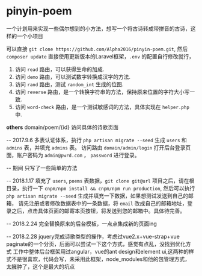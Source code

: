 # pinyin-poem
一个计划用来实现一些偶尔想到的小方法，想写一个将古诗转成带拼音的古诗，这样的一个小项目

可以直接 `git clone https://github.com/Alpha2016/pinyin-poem.git`, 然后 `composer update` 直接使用更新版本的Laravel框架，`.env` 的配置自行修改就行，
1. 访问 `read` 路由，可以获得生命的加成.
2. 访问 `demo` 路由，可以测试数字转换成汉字的方法.
3. 访问 `rand` 路由，测试 `random_int` 生成的位图.
4. 访问 `reverse` 路由，是一个转换字符串的方法，保持原来位置的字符大小写一致.
5. 访问 `word-check` 路由，是一个测试敏感词的方法，具体实现在 `helper.php` 中.

**others**
domain/poem/{id}   访问具体的诗歌页面

-- 2017.9.6
多表认证体系，执行 `php artisan migrate --seed` 生成  `users` 和 `admins` 表，并填充 `admins` 表。
访问路由 `domain/admin/login` 打开后台登录页面，账户密码为 `admin@pwrd.com` ， `password` 进行登录。

-- 期间
只写了一些简单的方法

-- 2018.1.17
填充了 `users`, `poems` 表数据，`git clone git@url` 项目之后，请在根目录，执行一下 `cnpm/npm install && cnpm/npm run production`,
 然后可以执行 `php artisan migrate --seed` 生成并填充一下数据，如果想测试发送到自己的邮箱，
 请先注册或者修改数据表中的一条数据，将 `email` 改成自己的邮箱地址，登录之后，点击具体页面的邮寄本页按钮，将发送到您的邮箱中。具体待完善。

-- 2018.2.24
完全替换原来的后台模板，一点点集成新的页面ing

-- 2018.2.28
jquery完成诗歌类型的操作，考虑过vue2.x+vue-strap+vue paginate的一个分页，后面可以尝试一下这个方式，感觉有点乱，没找到优化方式
工作中整体后台框架用过angular，vue的ant design和element ui,这两种的样式不是很喜欢，代码会写，未采用此框架，node_modules和他的包管理方式，
太臃肿了，这个是最大的坑点
